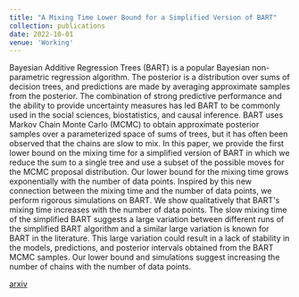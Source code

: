 ```yaml
---
title: "A Mixing Time Lower Bound for a Simplified Version of BART"
collection: publications
date: 2022-10-01
venue: 'Working'
---
```


Bayesian Additive Regression Trees (BART) is a popular Bayesian non-parametric regression algorithm. The posterior is a distribution over sums of decision trees, and predictions are made by averaging approximate samples from the posterior. 
The combination of strong predictive performance and the ability to provide uncertainty measures has led BART to be commonly used in the social sciences, biostatistics, and causal inference. 
BART uses Markov Chain Monte Carlo (MCMC) to obtain approximate posterior samples over a parameterized space of sums of trees, but it has often been observed that the chains are slow to mix. 
In this paper, we provide the first lower bound on the mixing time for a simplified version of BART in which we reduce the sum to a single tree and use a subset of the possible moves for the MCMC proposal distribution. Our lower bound for the mixing time grows exponentially with the number of data points. 
Inspired by this new connection between the mixing time and the number of data points, we perform rigorous simulations on BART. We show qualitatively that BART's mixing time increases with the number of data points. 
The slow mixing time of the simplified BART suggests a large variation between different runs of the simplified BART algorithm and a similar large variation is known for BART in the literature. This large variation could result in a lack of stability in the models, predictions, and posterior intervals obtained from the BART MCMC samples. 
Our lower bound and simulations suggest increasing the number of chains with the number of data points.

[arxiv](https://arxiv.org/abs/2210.09352)
